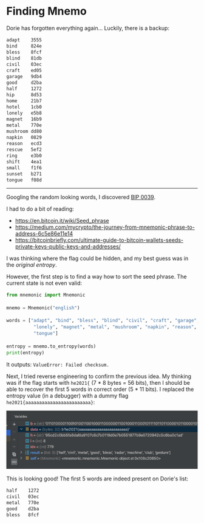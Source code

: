 # Finding Mnemo
Dorie has forgotten everything again... Luckily, there is a backup:

```
adapt    3555  
bind     824e  
bless    8fcf  
blind    81db  
civil    03ec  
craft    ed05  
garage   9db4  
good     d2ba  
half     1272   
hip      8d53  
home     21b7  
hotel    1cb0  
lonely   e5b8  
magnet   16b9  
metal    770e  
mushroom dd80  
napkin   0829  
reason   ecd3  
rescue   5ef2  
ring     e3b0  
shift    4ea1  
small    f1f6  
sunset   b271  
tongue   f08d  
```

---

Googling the random looking words, I discovered [BIP 0039](https://en.bitcoin.it/wiki/BIP_0039).

I had to do a bit of reading:
- https://en.bitcoin.it/wiki/Seed_phrase 
- https://medium.com/mycrypto/the-journey-from-mnemonic-phrase-to-address-6c5e86e11e14  
- https://bitcoinbriefly.com/ultimate-guide-to-bitcoin-wallets-seeds-private-keys-public-keys-and-addresses/

I was thinking where the flag could be hidden, and my best guess was in the _original entropy_.

However, the first step is to find a way how to sort the seed phrase. The current state is not even valid:

```python
from mnemonic import Mnemonic

mnemo = Mnemonic("english")

words = ["adapt", "bind", "bless", "blind", "civil", "craft", "garage", "good", "half", "hip", "home", "hotel",
          "lonely", "magnet", "metal", "mushroom", "napkin", "reason", "rescue", "ring", "shift", "small", "sunset",
          "tongue"]

entropy = mnemo.to_entropy(words)
print(entropy)
```

It outputs: `ValueError: Failed checksum.`

Next, I tried reverse engineering to confirm the previous idea.
My thinking was if the flag starts with `he2021{` (7 * 8 bytes = 56 bits), then I should be able to recover the first
5 words in correct order (5 * 11 bits).
I replaced the entropy value (in a debugger) with a dummy flag `he2021{aaaaaaaaaaaaaaaaaaaaaaaa}`:

![](mnemo-entropy.png)

This is looking good! The first 5 words are indeed present on Dorie's list:
```
half    1272
civil   03ec
metal   770e
good    d2ba
bless   8fcf
```
